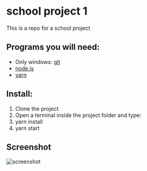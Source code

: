 # school project 1
This is a repo for a school project

## Programs you will need:
- Only windows: [git](https://git-scm.com/)
- [node.js](https://nodejs.org/en/)
- [yarn](https://yarnpkg.com/en/)

## Install:
1. Clone the project
2. Open a terminal inside the project folder and type:
3. yarn install
4. yarn start

## Screenshot
![screenshot](https://github.com/mjarkk/wotnlclans/blob/master/pagescreenshot.png)
